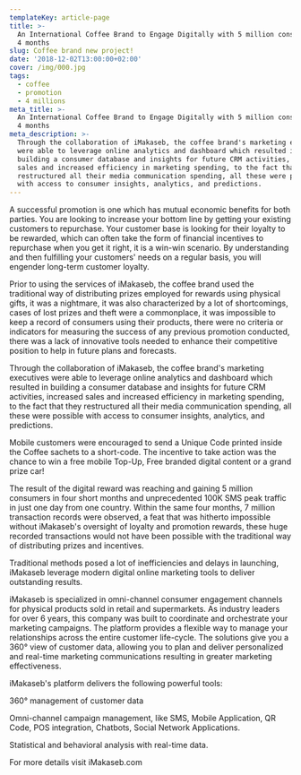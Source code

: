```yaml
---
templateKey: article-page
title: >-
  An International Coffee Brand to Engage Digitally with 5 million consumers in
  4 months
slug: Coffee brand new project!
date: '2018-12-02T13:00:00+02:00'
cover: /img/000.jpg
tags:
  - coffee
  - promotion
  - 4 millions
meta_title: >-
  An International Coffee Brand to Engage Digitally with 5 million consumers in
  4 months
meta_description: >-
  Through the collaboration of iMakaseb, the coffee brand's marketing executives
  were able to leverage online analytics and dashboard which resulted in
  building a consumer database and insights for future CRM activities, increased
  sales and increased efficiency in marketing spending, to the fact that they
  restructured all their media communication spending, all these were possible
  with access to consumer insights, analytics, and predictions.
---
```

A successful promotion is one which has mutual economic benefits for both parties. You are looking to increase your bottom line by getting your existing customers to repurchase. Your customer base is looking for their loyalty to be rewarded, which can often take the form of financial incentives to repurchase when you get it right, it is a win-win scenario. By understanding and then fulfilling your customers' needs on a regular basis, you will engender long-term customer loyalty.  



Prior to using the services of iMakaseb, the coffee brand used the traditional way of distributing prizes employed for rewards using physical gifts, it was a nightmare, it was also characterized by a lot of shortcomings, cases of lost prizes and theft were a commonplace, it was impossible to keep a record of consumers using their products, there were no criteria or indicators for measuring the success of any previous promotion conducted, there was a lack of innovative tools needed to enhance their competitive position to help in future plans and forecasts.



Through the collaboration of iMakaseb, the coffee brand's marketing executives were able to leverage online analytics and dashboard which resulted in building a consumer database and insights for future CRM activities, increased sales and increased efficiency in marketing spending, to the fact that they restructured all their media communication spending, all these were possible with access to consumer insights, analytics, and predictions. 



Mobile customers were encouraged to send a Unique Code printed inside the Coffee sachets to a short-code. The incentive to take action was the chance to win a free mobile Top-Up, Free branded digital content or a grand prize car!



The result of the digital reward was reaching and gaining 5 million consumers in four short months and unprecedented 100K SMS peak traffic in just one day from one country. Within the same four months, 7 million transaction records were observed, a feat that was hitherto impossible without iMakaseb's oversight of loyalty and promotion rewards, these huge recorded transactions would not have been possible with the traditional way of distributing prizes and incentives.  



Traditional methods posed a lot of inefficiencies and delays in launching, iMakaseb leverage modern digital online marketing tools to deliver outstanding results.



iMakaseb is specialized in omni-channel consumer engagement channels for physical products sold in retail and supermarkets. As industry leaders for over 6 years, this company was built to coordinate and orchestrate your marketing campaigns. The platform provides a flexible way to manage your relationships across the entire customer life-cycle. The solutions give you a 360° view of customer data, allowing you to plan and deliver personalized and real-time marketing communications resulting in greater marketing effectiveness.  



iMakaseb's platform delivers the following powerful tools: 

360° management of customer data 

Omni-channel campaign management, like SMS, Mobile Application, QR Code, POS integration, Chatbots, Social Network Applications.

Statistical and behavioral analysis with real-time data. 

For more details visit iMakaseb.com
